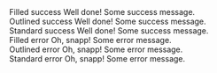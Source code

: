 <!-- Success messages -->
<div class="grid gap-6 items-end mb-6 md:grid-cols-3">
<div>
    <FloatingLabel color="green" style="filled" id="filled_success" aria-describedby="filled_success_help" name="filled_success" type="text">
    Filled success
    </FloatingLabel>
    <Helper color="green">
    <span class="font-medium">Well done!</span>
    Some success message.
    </Helper>
</div>
<div>
    <FloatingLabel color="green" style="outlined" id="outlined_success" aria-describedby="outlined_success_help" name="outlined_success" type="text">
    Outlined success
    </FloatingLabel>
    <Helper color="green">
    <span class="font-medium">Well done!</span>
    Some success message.
    </Helper>
</div>
<div>
    <FloatingLabel color="green" style="standard" id="standard_success" aria-describedby="standard_success_help" name="standard_success" type="text">
    Standard success
    </FloatingLabel>
    <Helper color="green">
    <span class="font-medium">Well done!</span>
    Some success message.
    </Helper>
</div>
</div>
<!-- Error messages -->
<div class="grid gap-6 items-end mb-6 md:grid-cols-3">
<div>
    <FloatingLabel color="red" style="filled" id="filled_error" aria-describedby="filled_error_help" name="filled_error" type="text">
    Filled error
    </FloatingLabel>
    <Helper color="red">
    <span class="font-medium">Oh, snapp!</span>
    Some error message.
    </Helper>
</div>
<div>
    <FloatingLabel color="red" style="outlined" id="outlined_error" aria-describedby="outlined_error_help" name="outlined_success" type="text">
    Outlined error
    </FloatingLabel>
    <Helper color="red">
    <span class="font-medium">Oh, snapp!</span>
    Some error message.
    </Helper>
</div>
<div>
    <FloatingLabel color="red" style="standard" id="standard_error" aria-describedby="standard_error_help" name="standard_success" type="text">
    Standard error
    </FloatingLabel>
    <Helper color="red">
    <span class="font-medium">Oh, snapp!</span>
    Some error message.
    </Helper>
</div>
</div>